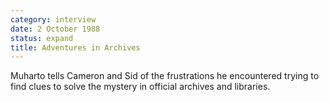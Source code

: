 ```yaml
---
category: interview
date: 2 October 1988
status: expand
title: Adventures in Archives
---
```



Muharto tells Cameron and Sid of the frustrations he encountered trying
to find clues to solve the mystery in official archives and libraries.
